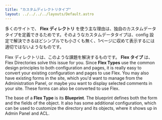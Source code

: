 ```yaml
---
title: "カスタムディレクトリタイプ"
layout: ../../../../layouts/Default.astro
---
```


多くのサイトで、 **Flex ディレクトリ** を使う主な理由は、独自のカスタムデータタイプを定義できるためです。そのようなカスタムデータタイプは、config 設定で解決できるほどシンプルでも小さくも無く、1ページに収めて表示するには適切ではないようなものです。

Flex ディレクトリは、このような課題を解決するものです。 **Flex タイプ** は、
Flex Directories solve this issue for you. Since **Flex Types** use the common design principles to both configuration and pages, it is really easy to convert your existing configuration and pages to use Flex. You may also have existing forms in the site, which you'd want to manage from the Administration Panel, or maybe you want to display selected comments in your site. These forms can also be converted to use Flex.

The base of a **Flex Type** is its **Blueprint**. The blueprint defines both the form and the fields of the object. It also has some additional configuration, which can be used to customize the directory and its objects, where it shows up in Admin Panel and ACL.
